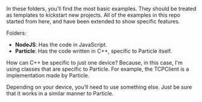 In these folders, you'll find the most basic examples. They should be treated as templates to kickstart new projects. All of the examples in this repo started from here, and have been extended to show specific features.

Folders:

- **NodeJS**: Has the code in JavaScript.
- **Particle**: Has the code written in C++, specific to Particle itself.

How can C++ be specific to just one device? Because, in this case, I'm using classes that are specific to Particle. For example, the TCPClient is a implementation made by Particle.

Depending on your device, you’ll need to use something else. Just be sure that it works in a similar manner to Particle.
